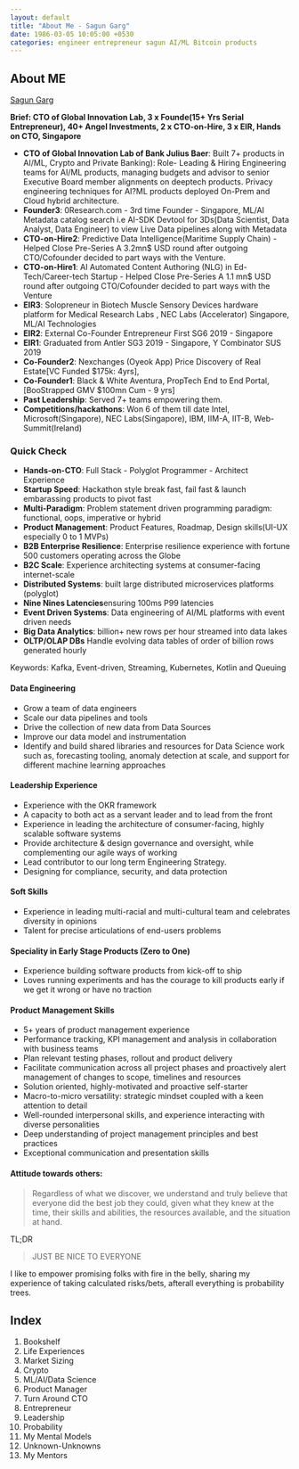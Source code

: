 ```yaml
---
layout: default
title: "About Me - Sagun Garg"
date: 1986-03-05 10:05:00 +0530
categories: engineer entrepreneur sagun AI/ML Bitcoin products
---
```


## About ME

[Sagun Garg](https://twitter.com/sagungarg)

**Brief: CTO of Global Innovation Lab, 3 x Founde(15+ Yrs Serial Entrepreneur), 40+ Angel Investments, 2 x CTO-on-Hire, 3 x EIR,  Hands on CTO, Singapore**

- **CTO of Global Innovation Lab of Bank Julius Baer**: Built 7+ products in AI/ML, Crypto and Private Banking): Role- Leading & Hiring Engineering teams for AI/ML products, managing budgets and advisor to senior Executive Board member alignments on deeptech products. Privacy engineering techniques for AI?ML products deployed On-Prem and Cloud hybrid architecture. 
- **Founder3**: 0Research.com - 3rd time Founder - Singapore, ML/AI Metadata catalog search i.e AI-SDK Devtool for 3Ds(Data Scientist, Data Analyst, Data Engineer) to view Live Data pipelines along with Metadata
- **CTO-on-Hire2**: Predictive Data Intelligence(Maritime Supply Chain) - Helped Close Pre-Series A 3.2mn$ USD round after outgoing CTO/Cofounder decided to part ways with the Venture. 
- **CTO-on-Hire1**: AI Automated Content Authoring (NLG) in Ed-Tech/Career-tech Startup - Helped Close Pre-Series A 1.1 mn$ USD round after outgoing CTO/Cofounder decided to part ways with the Venture
- **EIR3**: Solopreneur in Biotech Muscle Sensory Devices hardware platform for Medical Research Labs , NEC Labs (Accelerator) Singapore, ML/AI Technologies
- **EIR2**: External Co-Founder Entrepreneur First SG6 2019 - Singapore
- **EIR1**: Graduated from Antler SG3 2019 - Singapore, Y Combinator SUS 2019
- **Co-Founder2**: Nexchanges (Oyeok App) Price Discovery of Real Estate[VC Funded $175k: 4yrs], 
- **Co-Founder1**: Black & White Aventura, PropTech End to End Portal, [BooStrapped GMV $100mn Cum - 9 yrs]
- **Past Leadership**: Served 7+ teams empowering them. 
- **Competitions/hackathons**: Won 6 of them till date Intel, Microsoft(Singapore), NEC Labs(Singapore), IBM, IIM-A, IIT-B, Web-Summit(Ireland)

### Quick Check
- **Hands-on-CTO**: Full Stack - Polyglot Programmer - Architect Experience
- **Startup Speed**: Hackathon style break fast, fail fast & launch embarassing products to pivot fast
- **Multi-Paradigm**: Problem statement driven programming paradigm: functional, oops, imperative or hybrid
- **Product Management**: Product Features, Roadmap, Design skills(UI-UX especially 0 to 1 MVPs)
- **B2B Enterprise Resilience**: Enterprise resilience experience with fortune 500 customers operating across the Globe
- **B2C Scale**: Experience architecting systems at consumer-facing internet-scale
- **Distributed Systems**: built large distributed microservices platforms (polyglot)
- **Nine Nines Latencies**ensuring 100ms P99 latencies
- **Event Driven Systems**: Data engineering of AI/ML platforms with event driven needs
- **Big Data Analytics**: billion+ new rows per hour streamed into data lakes
- **OLTP/OLAP DBs** Handle evolving data tables of order of billion rows generated hourly

Keywords: Kafka, Event-driven, Streaming, Kubernetes, Kotlin and Queuing

#### Data Engineering
- Grow a team of data engineers
- Scale our data pipelines and tools
- Drive the collection of new data from Data Sources
- Improve our data model and instrumentation
- Identify and build shared libraries and resources for Data Science work such as, forecasting tooling, anomaly detection at scale, and support for different machine learning approaches

#### Leadership Experience
- Experience with the OKR framework
- A capacity to both act as a servant leader and to lead from the front
- Experience in leading the architecture of consumer-facing, highly scalable software systems
- Provide architecture & design governance and oversight, while complementing our agile ways of working
- Lead contributor to our long term Engineering Strategy.
- Designing for compliance, security, and data protection
  
#### Soft Skills
-  Experience in leading multi-racial and multi-cultural team and celebrates diversity in opinions
-  Talent for precise articulations of end-users problems

#### Speciality in Early Stage Products (Zero to One) 
-  Experience building software products from kick-off to ship
-  Loves running experiments and has the courage to kill products early if we get it wrong or have no traction

#### Product Management Skills
- 5+ years of product management experience
- Performance tracking, KPI management and analysis in collaboration with business teams
- Plan relevant testing phases, rollout and product delivery
- Facilitate communication across all project phases and proactively alert management of changes to scope, timelines and resources
- Solution oriented, highly-motivated and proactive self-starter 
- Macro-to-micro versatility: strategic mindset coupled with a keen attention to detail 
- Well-rounded interpersonal skills, and experience interacting with diverse personalities 
- Deep understanding of project management principles and best practices 
- Exceptional communication and presentation skills

#### Attitude towards others: 

> Regardless of what we discover, we understand and truly believe that everyone did the best job they could, given what they knew at the time, their skills and abilities, the resources available, and the situation at hand.

TL;DR 

> JUST BE NICE TO EVERYONE

I like to empower promising folks with fire in the belly, sharing my experience of taking calculated risks/bets, afterall everything is probability trees. 

## Index
1. Bookshelf
2. Life Experiences
3. Market Sizing
4. Crypto
5. ML/AI/Data Science
6. Product Manager
7. Turn Around CTO
8. Entrepreneur
9. Leadership
10. Probability
11. My Mental Models
12. Unknown-Unknowns
13. My Mentors

<!-- ## My Mentors
## My Heroes -->